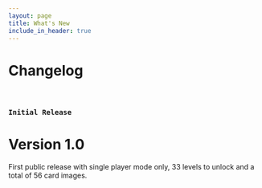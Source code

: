 ```yaml
---
layout: page
title: What's New
include_in_header: true
---
```


# Changelog


<br>


### `Initial Release`
# **Version 1.0**
First public release with single player mode only, 33 levels to unlock and a total of 56 card images.

<br>

<br>
